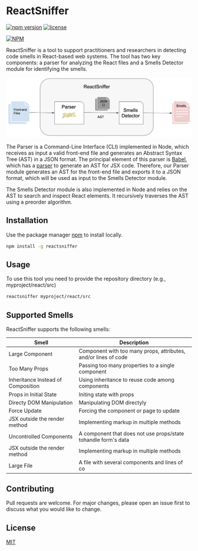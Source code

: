 # ReactSniffer 

[![npm version](https://badge.fury.io/js/reactsniffer.svg)](https://www.npmjs.com/package/reactsniffer)
[![license](https://img.shields.io/npm/l/reactsniffer)](https://github.com/fabiosferreira/reactsniffer/blob/main/LICENSE)

[![NPM](https://nodei.co/npm/reactsniffer.png)](https://nodei.co/npm/reactsniffer/)

ReactSniffer is a tool to support practitioners and researchers in detecting code smells in React-based web systems. The tool has two key components: a parser for analyzing the React files and a Smells Detector module for identifying the smells.

<p align="center">
    <img src="https://github.com/fabiosferreira/reactsniffer/blob/main/img/ReactSniffer-Architecture.png" width= "600px" />
</p>

The Parser is a Command-Line Interface (CLI) implemented in Node, which receives as input a valid front-end file and generates an Abstract Syntax Tree (AST) in a JSON format. The principal element of this parser is [Babel](https://babeljs.io/), which has a [parser](https://babeljs.io/docs/en/babel-parser) to generate an AST for JSX code. Therefore, our Parser module generates an AST for the front-end file and exports it to a JSON format, which will be used as input to the Smells Detector module.

The Smells Detector module is also implemented in Node and relies on the AST to search and inspect React elements. It recursively traverses the AST using a preorder algorithm. 

## Installation

Use the package manager [npm](https://www.npmjs.com/) to install locally.

```bash
npm install -g reactsniffer
```

## Usage

To use this tool you need to provide the repository directory (e.g., myproject/react/src)

```bash
reactsniffer myproject/react/src
```

## Supported Smells

ReactSniffer supports the following smells: 

| Smell      | Description                                                                             |
|------------|-----------------------------------------------------------------------------------------|
| Large Component                    | Component with too many props, attributes, and/or lines of code |
| Too Many Props                     | Passing too many properties to a single component               |
| Inheritance Instead of Composition | Using inheritance to reuse code among components                |
| Props in Initial State             | Initing state with props                                        |
| Directy DOM Manipulation           | Manipulating DOM directyly                                      |
| Force Update                       | Forcing the component or page to update                         |
| JSX outside the render method      | Implementing markup in multiple methods                         |
| Uncontrolled Components            | A component that does not use props/state tohandle form's data  |
| JSX outside the render method      | Implementing markup in multiple methods                         |
| Large File                         | A file with several components and lines of co                  |

## Contributing

Pull requests are welcome. For major changes, please open an issue first to discuss what you would like to change.

## License

[MIT](https://choosealicense.com/licenses/mit/)